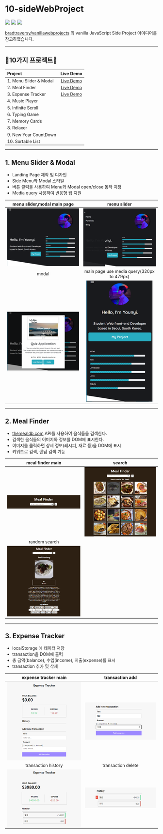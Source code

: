 # 10-sideWebProject

<img src="https://img.shields.io/badge/HTML-E34F26?style=flat-square&logo=html5&logoColor=white"/></a>
<img src="https://img.shields.io/badge/CSS3-1572B6?style=flat-square&logo=CSS3&logoColor=white"/></a>
<img src="https://img.shields.io/badge/JavaScript-F7DF1E?style=flat-square&logo=JavaScript&logoColor=white"/></a>

[bradtraversy/vanillawebprojects](https://github.com/bradtraversy/vanillawebprojects) 의 vanilla JavaScript Side Project 아이디어를 참고하였습니다.   

----------------------------------------------------       
## 🌈10가지 프로젝트🌈
|Project|Live Demo|
:----|:----:
|1. Menu Slider & Modal|[Live Demo](https://younyikim.github.io/10-sideWebProject/1.MenuSlider_Modal/index.html)|
|2. Meal Finder|[Live Demo](https://younyikim.github.io/10-sideWebProject/2.Meal_Finder/index.html)|
|3. Expense Tracker|[Live Demo](https://younyikim.github.io/10-sideWebProject/3.Expense_Tracker/index.html)|
|4. Music Player||
|5. Infinite Scroll||
|6. Typing Game||
|7. Memory Cards||
|8. Relaxer||
|9. New Year CountDown||
|10. Sortable List||

----------------------------------------------------               
## 1. Menu Slider & Modal            
* Landing Page 제작 및 디자인
* Side Menu와 Modal 스타일
* 버튼 클릭을 사용하여 Menu와 Modal open/close 동작 지정
* Media query 사용하여 반응형 웹 지원

menu slider,modal main page           |  menu slider
:-------------------------:|:-------------------------:
<img src="/1.MenuSlider_Modal/image/menu_modal_main.PNG"> |<img src="/1.MenuSlider_Modal/image/menu_modal_main_side.PNG">
modal     |  main page use media query(320px to 479px)
<img src="/1.MenuSlider_Modal/image/menu_modal_modal.PNG"> | <img src="/1.MenuSlider_Modal/image/menu_modal_main_media.PNG" height="400px">   

----------------------------------------------------           
## 2. Meal Finder
* [themealdb.com](https://www.themealdb.com/) API를 사용하여 음식들을 검색한다.
* 검색한 음식들의 이미지와 정보를 DOM에 표시한다.
* 이미지를 클릭하면 상세 정보(레시피, 재료 등)을 DOM에 표시
* 키워드로 검색, 랜덤 검색 기능

meal finder main           |  search
:-------------------------:|:-------------------------:
<img src="/2.Meal_Finder/image/meal_finder_main.PNG"> |<img src="/2.Meal_Finder/image/meal_finder_search.PNG">
random search   | 
<img src="/2.Meal_Finder/image/meal_finder_detail.PNG"> | 

----------------------------------------------------           
## 3. Expense Tracker      
* localStorage 에 데이터 저장
* transaction을 DOM에 출력
* 총 금액(balance), 수입(income), 지출(expense)를 표시
* transaction 추가 및 삭제
                
expense tracker main       |  transaction add
:-------------------------:|:-------------------------:
<img src="/3.Expense_Tracker/image/expense_main.PNG"> |<img src="/3.Expense_Tracker/image/expense_add.PNG">
transaction history   | transaction delete
<img src="/3.Expense_Tracker/image/expense_history.PNG">| <img src="/3.Expense_Tracker/image/expense_delete.PNG">


